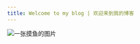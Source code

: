 ```yaml
---
title: Welcome to my blog | 欢迎来到我的博客
---
```


![一张摸鱼的图片](https://octodex.github.com/images/nyantocat.gif)


